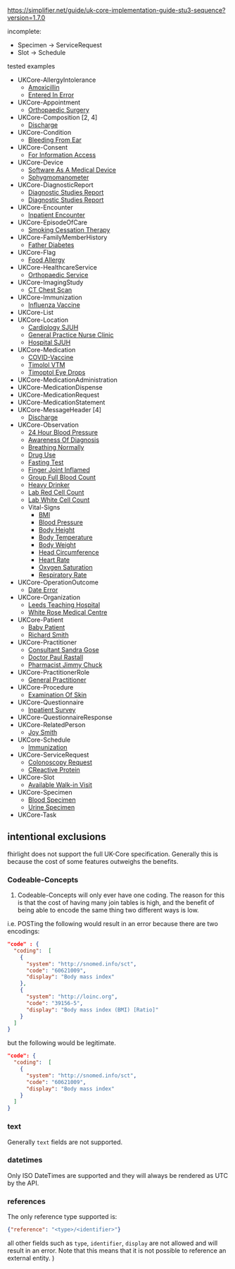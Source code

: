 https://simplifier.net/guide/uk-core-implementation-guide-stu3-sequence?version=1.7.0

incomplete:
- Specimen -> ServiceRequest
- Slot -> Schedule

tested examples

* UKCore-AllergyIntolerance
  * [Amoxicillin](tests/data/UKCore-AllergyIntolerance-Amoxicillin-Example.json)
  * [Entered In Error](tests/data/UKCore-AllergyIntolerance-EnteredInError-Example.json)
* UKCore-Appointment
  * [Orthopaedic Surgery](tests/data/UKCore-Appointment-OrthopaedicSurgery-Example.json)
* UKCore-Composition [2, 4]
  * [Discharge](tests/data/UKCore-Composition-Discharge-Example.json)
* UKCore-Condition
  * [Bleeding From Ear](tests/data/UKCore-Condition-BleedingFromEar-Example.json)
* UKCore-Consent
  * [For Information Access](tests/data/UKCore-Consent-ForInformationAccess-Example.json)
* UKCore-Device
  * [Software As A Medical Device](tests/data/UKCore-Device-SoftwareAsAMedicalDevice-Example.json)
  * [Sphygmomanometer](tests/data/UKCore-Device-Sphygmomanometer-Example.json)
* UKCore-DiagnosticReport
  * [Diagnostic Studies Report](tests/data/UKCore-DiagnosticReport-DiagnosticStudiesReport-Example.json)
  * [Diagnostic Studies Report](tests/data/UKCore-DiagnosticReport-Lab-DiagnosticStudiesReport-Example.json)
* UKCore-Encounter
  * [Inpatient Encounter](tests/data/UKCore-Encounter-InpatientEncounter-Example.json)
* UKCore-EpisodeOfCare
  * [Smoking Cessation Therapy](tests/data/UKCore-EpisodeOfCare-SmokingCessationTherapy-Example.json)
* UKCore-FamilyMemberHistory
  * [Father Diabetes](tests/data/UKCore-FamilyMemberHistory-FatherDiabetes-Example.json)
* UKCore-Flag
  * [Food Allergy](tests/data/UKCore-Flag-FoodAllergy-Example.json)
* UKCore-HealthcareService
  * [Orthopaedic Service](tests/data/UKCore-HealthcareService-OrthopaedicService-Example)
* UKCore-ImagingStudy
  * [CT Chest Scan](tests/data/UKCore-ImagingStudy-CTChestScan-Example.json)
* UKCore-Immunization
  * [Influenza Vaccine](tests/data/UKCore-Immunization-InfluenzaVaccine-Example.json)
* UKCore-List
* UKCore-Location
  * [Cardiology SJUH](tests/data/UKCore-Location-CardiologySJUH-Example.json)
  * [General Practice Nurse Clinic](tests/data/UKCore-Location-GeneralPracticeNurseClinic-Example.json)
  * [Hospital SJUH](tests/data/UKCore-Location-HospitalSJUH-Example.json)
* UKCore-Medication
  * [COVID-Vaccine](tests/data/UKCore-Medication-COVID-Vaccine-Example.json)
  * [Timolol VTM](tests/data/UKCore-Medication-TimololVTM-Example.json)
  * [Timoptol Eye Drops](tests/data/UKCore-Medication-TimoptolEyeDrops-Example.json)
* UKCore-MedicationAdministration
* UKCore-MedicationDispense
* UKCore-MedicationRequest
* UKCore-MedicationStatement
* UKCore-MessageHeader [4]
  * [Discharge](tests/data/UKCore-MessageHeader-Discharge-Example.json)
* UKCore-Observation
  * [24 Hour Blood Pressure](tests/data/UKCore-Observation-24HourBloodPressure-Example.json)
  * [Awareness Of Diagnosis](tests/data/UKCore-Observation-AwarenessOfDiagnosis-Example.json)
  * [Breathing Normally](tests/data/UKCore-Observation-BreathingNormally-Example.json)
  * [Drug Use](tests/data/UKCore-Observation-DrugUse-Example.json)
  * [Fasting Test](tests/data/UKCore-Observation-FastingTest-Example.json)
  * [Finger Joint Inflamed](tests/data/UKCore-Observation-FingerJointInflamed-Example.json)
  * [Group Full Blood Count](tests/data/UKCore-Observation-Group-FullBloodCount-Example.json)
  * [Heavy Drinker](tests/data/UKCore-Observation-HeavyDrinker-Example.json)
  * [Lab Red Cell Count](tests/data/UKCore-Observation-Lab-RedCellCount-Example.json)
  * [Lab White Cell Count](tests/data/UKCore-Observation-Lab-WhiteCellCount-Example.json)
  * Vital-Signs
    * [BMI](tests/data/UKCore-Observation-VitalSigns-BMI-Example.json)
    * [Blood Pressure](tests/data/UKCore-Observation-VitalSigns-BloodPressure-Example.json)
    * [Body Height](tests/data/UKCore-Observation-VitalSigns-BodyHeight-Example.json)
    * [Body Temperature](tests/data/UKCore-Observation-VitalSigns-BodyTemperature-Example.json)
    * [Body Weight](tests/data/UKCore-Observation-VitalSigns-BodyWeight-Example.json)
    * [Head Circumference](tests/data/UKCore-Observation-VitalSigns-HeadCircumference-Example.json)
    * [Heart Rate](tests/data/UKCore-Observation-VitalSigns-HeartRate-Example.json)
    * [Oxygen Saturation](tests/data/UKCore-Observation-VitalSigns-OxygenSaturation-Example.json)
    * [Respiratory Rate](tests/data/UKCore-Observation-VitalSigns-RespiratoryRate-Example.json)
* UKCore-OperationOutcome
  * [Date Error](tests/data/UKCore-OperationOutcome-DateError-Example.json)
* UKCore-Organization
  * [Leeds Teaching Hospital](tests/data/UKCore-Organization-LeedsTeachingHospital-Example.json)
  * [White Rose Medical Centre](tests/data/UKCore-Organization-WhiteRoseMedicalCentre-Example.json)
* UKCore-Patient
  * [Baby Patient](tests/data/UKCore-Patient-BabyPatient-Example.json)
  * [Richard Smith](tests/data/UKCore-Patient-RichardSmith-Example.json)
* UKCore-Practitioner
  * [Consultant Sandra Gose](tests/data/UKCore-Practitioner-ConsultantSandraGose-Example.json)
  * [Doctor Paul Rastall](tests/data/UKCore-Practitioner-DoctorPaulRastall-Example.json)
  * [Pharmacist Jimmy Chuck](tests/data/UKCore-Practitioner-PharmacistJimmyChuck-Example.json)
* UKCore-PractitionerRole
  * [General Practitioner](tests/data/UKCore-PractitionerRole-GeneralPractitioner-Example.json)
* UKCore-Procedure
  * [Examination Of Skin](tests/data/UKCore-Procedure-ExaminationOfSkin-Example.json)
* UKCore-Questionnaire
  * [Inpatient Survey](tests/data/UKCore-Questionnaire-InpatientSurvey-Example.json)
* UKCore-QuestionnaireResponse
* UKCore-RelatedPerson
  * [Joy Smith](tests/data/UKCore-RelatedPerson-JoySmith-Example.json)
* UKCore-Schedule
  * [Immunization](tests/data/UKCore-Schedule-Immunization-Example.json)
* UKCore-ServiceRequest
  * [Colonoscopy Request](tests/data/UKCore-ServiceRequest-ColonoscopyRequest-Example.json)
  * [CReactive Protein](tests/data/UKCore-ServiceRequest-Lab-CReactiveProtein-Example.json)
* UKCore-Slot
  * [Available Walk-in Visit](tests/data/UKCore-Slot-AvailableWalkInVisit-Example.json)
* UKCore-Specimen
  * [Blood Specimen](tests/data/UKCore-Specimen-BloodSpecimen-Example.json)
  * [Urine Specimen](tests/data/UKCore-Specimen-UrineSpecimen-Example.json)
* UKCore-Task


## intentional exclusions
fhirlight does not support the full UK-Core specification. Generally this is because the cost of some features outweighs
the benefits.

### Codeable-Concepts
1. Codeable-Concepts will only ever have one coding. The reason for this is that the cost of having many join
tables is high, and the benefit of being able to encode the same thing two different ways is low.

i.e. POSTing the following would result in an error because there are two encodings:
```json
"code" : {
  "coding":  [
    {
      "system": "http://snomed.info/sct",
      "code": "60621009",
      "display": "Body mass index"
    },
    {
      "system": "http://loinc.org",
      "code": "39156-5",
      "display": "Body mass index (BMI) [Ratio]"
    }
  ]
}
```

but the following would be legitimate.
```json
"code": {
  "coding":  [
    {
      "system": "http://snomed.info/sct",
      "code": "60621009",
      "display": "Body mass index"
    }
  ]
}
```

### text
Generally `text` fields are not supported.

### datetimes
Only ISO DateTimes are supported and they will always be rendered as UTC by the API. 

### references
The only reference type supported is:
```json
{"reference": "<type>/<identifier>"}
```
all other fields such as `type`, `identifier`, `display` are not allowed and will result in an error. Note that this 
means that it is not possible to reference an external entity.
)
